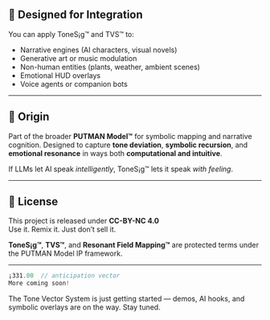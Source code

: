 ## 🧩 Designed for Integration

You can apply ToneS¡g™ and TVS™ to:
- Narrative engines (AI characters, visual novels)
- Generative art or music modulation
- Non-human entities (plants, weather, ambient scenes)
- Emotional HUD overlays
- Voice agents or companion bots

---

## 🔧 Origin

Part of the broader **PUTMAN Model™** for symbolic mapping and narrative cognition. Designed to capture **tone deviation**, **symbolic recursion**, and **emotional resonance** in ways both **computational and intuitive**.

If LLMs let AI speak *intelligently*, ToneS¡g™ lets it speak *with feeling*.

---

## 📄 License

This project is released under **CC-BY-NC 4.0**  
Use it. Remix it. Just don’t sell it.

**ToneS¡g™**, **TVS™**, and **Resonant Field Mapping™** are protected terms under the PUTMAN Model IP framework.

---

```ts
¡331.00  // anticipation vector
More coming soon!
```

The Tone Vector System is just getting started — demos, AI hooks, and symbolic overlays are on the way. Stay tuned.
